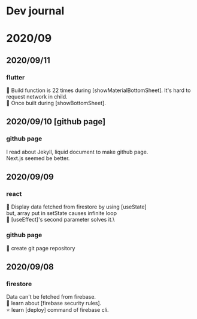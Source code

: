 # Dev journal

# 2020/09

## 2020/09/11
### flutter
🌟 Build function is 22 times during [showMaterialBottomSheet]. It's hard to request network in child.\
🌟 Once built during [showBottomSheet].

## 2020/09/10 [github page]
### github page
I read about Jekyll, liquid document to make github page.\
Next.js seemed be better.

## 2020/09/09
### react
🌠 Display data fetched from firestore by using [useState]\
but, array put in setState causes infinite loop\
🌠 [useEffect]'s second parameter solves it.\
### github page
🌠 create git page repository

## 2020/09/08
### firestore
Data can't be fetched from firebase.\
🌠 learn about [firebase security rules].\
⭐ learn [deploy] command of firebase cli.
